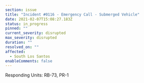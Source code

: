 ```yaml
---
section: issue
title: "Incident #0116 - Emergency Call - Submerged Vehicle"
date: 2021-02-07T15:08:27.183Z
status: in_progress
pinned: ""
current_severity: disrupted
max_severity: disrupted
duration: ""
resolved_on: ""
affected:
  - South Los Santos
enableComments: false
---
```

Responding Units: RB-73, PR-1